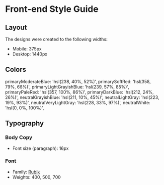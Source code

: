 # Front-end Style Guide

## Layout

The designs were created to the following widths:

- Mobile: 375px
- Desktop: 1440px

## Colors

primaryModerateBlue: 'hsl(238, 40%, 52%)',
primarySoftRed: 'hsl(358, 79%, 66%)',
primaryLightGrayishBlue: 'hsl(239, 57%, 85%)',
primaryPaleRed: 'hsl(357, 100%, 86%)',
primaryDarkBlue: 'hsl(212, 24%, 26%)',
neutralGrayishBlue: 'hsl(211, 10%, 45%)',
neutralLightGray: 'hsl(223, 19%, 93%)',
neutralVeryLightGray: 'hsl(228, 33%, 97%)',
neutralWhite: 'hsl(0, 0%, 100%)',

## Typography

### Body Copy

- Font size (paragraph): 16px

### Font

- Family: [Rubik](https://fonts.google.com/specimen/Rubik)
- Weights: 400, 500, 700
